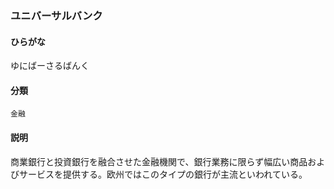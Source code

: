 <div style="display:none;">

## [あ行](securities-terms?id=あ行)
## [か行](securities-terms?id=か行)
## [さ行](securities-terms?id=さ行)
## [た行](securities-terms?id=た行)
## [な行](securities-terms?id=な行)
## [は行](securities-terms?id=は行)
## [ま行](securities-terms?id=ま行)
## [や行](securities-terms?id=や行)

</div>

### ユニバーサルバンク

#### ひらがな

ゆにばーさるばんく

#### 分類

`金融`

#### 説明

商業銀行と投資銀行を融合させた金融機関で、銀行業務に限らず幅広い商品およびサービスを提供する。欧州ではこのタイプの銀行が主流といわれている。

<div style="display:none;">

## [ら行](securities-terms?id=ら行)
## [わ行](securities-terms?id=わ行)
## [英数字・記号](securities-terms?id=英数字・記号)

</div>

